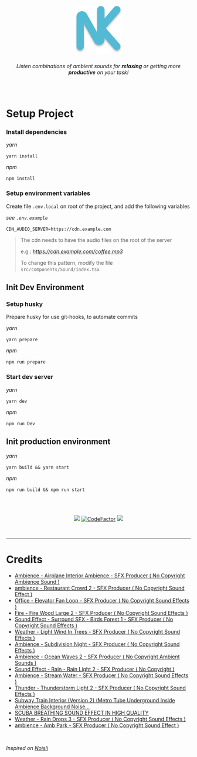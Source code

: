 <div align="center">

# ![Noisekun :headphones:](.github/docs/favicon.png)

_Listen combinations of ambient sounds for **relaxing** or getting more **productive** on your task!_

</div>

<br/>
<br/>

# Setup Project

### Install dependencies

_yarn_
```
yarn install
```
_npm_
```
npm install
```

### Setup environment variables
Create file `.env.local` on root of the project, and add the following variables

_see `.env.example`_
```
CDN_AUDIO_SERVER=https://cdn.example.com
```
> The cdn needs to have the audio files on the root of the server
> 
> e.g.: _https://cdn.example.com/coffee.mp3_
>
> To change this pattern, modify the file `src/components/Sound/index.tsx`

## Init Dev Environment

### Setup husky

Prepare husky for use git-hooks, to automate commits

_yarn_
```
yarn prepare
```
_npm_
```
npm run prepare
```


### Start dev server

_yarn_
```
yarn dev
```

_npm_
```
npm run Dev
```

## Init production environment

_yarn_
```
yarn build && yarn start
```

_npm_
```
npm run build && npm run start
```





<br/>
<br/>

<div align="center">

![](https://img.shields.io/website?style=flat-square&url=https%3A%2F%2Fnoisekun.vercel.app) [![CodeFactor](https://img.shields.io/codefactor/grade/github/mateusfg7/Noisekun?style=flat-square)](https://www.codefactor.io/repository/github/mateusfg7/noisekun) ![](https://img.shields.io/github/last-commit/mateusfg7/noisekun?style=flat-square)

</div>

<br/>

---

# Credits

- [Ambience - Airplane Interior Ambience - SFX Producer ( No Copyright Ambience Sound )](https://www.youtube.com/watch?v=yJrNMM7xvug)
- [ambience - Restaurant Crowd 2 - SFX Producer ( No Copyright Sound Effect )](https://www.youtube.com/watch?v=2ewwVYoMU5I)
- [Office - Elevator Fan Loop - SFX Producer ( No Copyright Sound Effects )](https://www.youtube.com/watch?v=Yy8Fujlzn0o)
- [Fire - Fire Wood Large 2 - SFX Producer ( No Copyright Sound Effects )](https://www.youtube.com/watch?v=aJ21cKAR7-M)
- [Sound Effect - Surround SFX - Birds Forest 1 - SFX Producer ( No Copyright Sound Effects )](https://www.youtube.com/watch?v=J6OGbkl4Vrs)
- [Weather - Light Wind In Trees - SFX Producer ( No Copyright Sound Effects )](https://www.youtube.com/watch?v=Kz0x59DlJks)
- [Ambience - Subdivision Night - SFX Producer ( No Copyright Sound Effects )](https://www.youtube.com/watch?v=nd1qc_bhMOs)
- [Ambience - Ocean Waves 2 - SFX Producer ( No Copyright Ambient Sounds )](https://www.youtube.com/watch?v=SL9NdTMsIUk)
- [Sound Effect - Rain - Rain Light 2 - SFX Producer ( No Copyright )](https://www.youtube.com/watch?v=3oMcTXhXOpc)
- [Ambience - Stream Water - SFX Producer ( No Copyright Sound Effects )](https://www.youtube.com/watch?v=cN5sGvQ_m_c)
- [Thunder - Thunderstorm Light 2 - SFX Producer ( No Copyright Sound Effects )](https://www.youtube.com/watch?v=Xu9SAuPlaKs)
- [Subway Train Interior (Version 2) (Metro Tube Underground Inside Ambience Background Noise...](https://www.youtube.com/watch?v=3oxBCtkev9g)
- [SCUBA BREATHING SOUND EFFECT IN HIGH QUALITY](https://www.youtube.com/watch?v=iwnFU28litc)
- [Weather - Rain Drops 3 - SFX Producer ( No Copyright Sound Effects )](https://www.youtube.com/watch?v=yLhG21A_9QE)
- [ambience - Amb Park - SFX Producer ( No Copyright Sound Effect )](https://www.youtube.com/watch?v=yN_5eOQvA3s)

<br/>

_Inspired on [Noisli](https://www.noisli.com/)_
